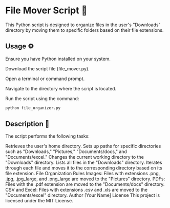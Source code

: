 # File Mover Script :rocket:
This Python script is designed to organize files in the user's "Downloads" directory by moving them to specific folders based on their file extensions.

## Usage :gear:
Ensure you have Python installed on your system.

Download the script file (file_mover.py).

Open a terminal or command prompt.

Navigate to the directory where the script is located.

Run the script using the command:

```bash
python file_organizer.py
```
## Description :paperclip:

The script performs the following tasks:

Retrieves the user's home directory.
Sets up paths for specific directories such as "Downloads," "Pictures," "Documents/docs," and "Documents/excel."
Changes the current working directory to the "Downloads" directory.
Lists all files in the "Downloads" directory.
Iterates through each file and moves it to the corresponding directory based on its file extension.
File Organization Rules
Images: Files with extensions .png, .jpg, .jpg_large, and .png_large are moved to the "Pictures" directory.
PDFs: Files with the .pdf extension are moved to the "Documents/docs" directory.
CSV and Excel: Files with extensions .csv and .xls are moved to the "Documents/excel" directory.
Author
[Your Name]
License
This project is licensed under the MIT License.